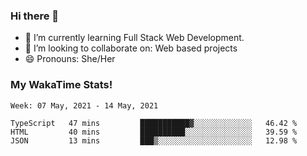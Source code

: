 ### Hi there 👋

- 🌱 I’m currently learning Full Stack Web Development.
- 👯 I’m looking to collaborate on: Web based projects
- 😄 Pronouns: She/Her

### My WakaTime Stats!

<!--START_SECTION:waka-->
```text
Week: 07 May, 2021 - 14 May, 2021

TypeScript   47 mins         ███████████▓░░░░░░░░░░░░░   46.42 % 
HTML         40 mins         ██████████░░░░░░░░░░░░░░░   39.59 % 
JSON         13 mins         ███▒░░░░░░░░░░░░░░░░░░░░░   12.98 % 
```
<!--END_SECTION:waka-->
